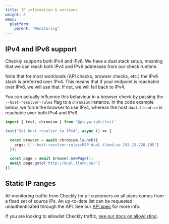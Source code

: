 ```yaml
---
title: IP information & versions
weight: 8
menu:
  platform:
    parent: "Monitoring"
---
```


##  IPv4 and IPv6 support

Checkly supports both IPv4 and IPv6. We have a dual stack setup, meaning that we can reach both IPv4 and IPv6 addresses from our check runtime.

Note that for most workloads (API checks, browser checks, etc.) the IPv6 stack is preferred over IPv4. This means that if your endpoint is reachable over IPv6, we will use that. If not, we will fall back to IPv4.

You can actually influence this behaviour in a browser check by passing the `--host-resolver-rules` flag to a `chromium` instance. In the code example below, we force the browser to use IPv4, whereas the host `dual.tlund.se` is reachable over both IPv4 and IPv6.

```ts
import { test, chromium } from '@playwright/test'

test('Set host resolver to IPv4', async () => {

  const browser = await chromium.launch({
    args: ['--host-resolver-rules=MAP dual.tlund.se 193.15.228.195']
  });

  const page = await browser.newPage();
  await page.goto('http://dual.tlund.se/')
});
```

## Static IP ranges

All monitoring traffic from Checkly for all customers on all plans comes from a fixed set of source IPs. An up-to-date list can be requested unauthenticated through the API. See our [API spec](https://api.checklyhq.com/#/Static%20IPs) for more info.

If you are looking to allowlist Checkly traffic, [see our docs on allowlisting](/docs/monitoring/allowlisting/).
